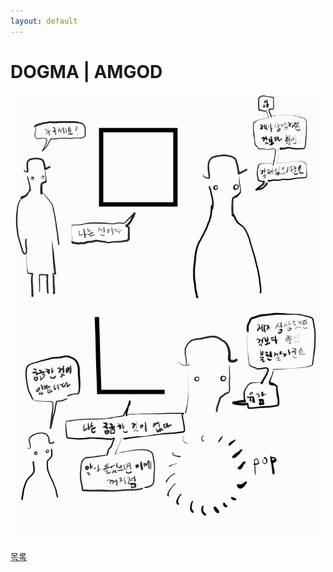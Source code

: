 ```yaml
---
layout: default
---
```

# DOGMA | AMGOD

![dogma](./dogma.png)

<div class="pagination">
  <a href="{{ '/List/BP/bp.html' | relative_url }}" class="prev-button" data-turbo="true">목록</a>
</div>